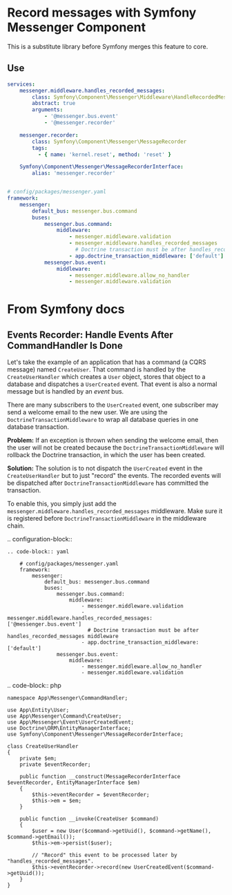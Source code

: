 # Record messages with Symfony Messenger Component

This is a substitute library before Symfony merges this feature to core. 


## Use

```yaml
services:
    messenger.middleware.handles_recorded_messages:
        class: Symfony\Component\Messenger\Middleware\HandleRecordedMessageMiddleware
        abstract: true
        arguments:
            - '@messenger.bus.event'
            - '@messenger.recorder'

    messenger.recorder:
        class: Symfony\Component\Messenger\MessageRecorder
        tags:
          - { name: 'kernel.reset', method: 'reset' }

    Symfony\Component\Messenger\MessageRecorderInterface:
        alias: 'messenger.recorder'

```

```yaml

# config/packages/messenger.yaml
framework:
    messenger:
        default_bus: messenger.bus.command
        buses:
            messenger.bus.command:
                middleware:
                    - messenger.middleware.validation
                    - messenger.middleware.handles_recorded_messages
                      # Doctrine transaction must be after handles_recorded_messages middleware
                    - app.doctrine_transaction_middleware: ['default']
            messenger.bus.event:
                middleware:
                    - messenger.middleware.allow_no_handler
                    - messenger.middleware.validation
```

# From Symfony docs

## Events Recorder: Handle Events After CommandHandler Is Done

Let's take the example of an application that has a command (a CQRS message) named
``CreateUser``. That command is handled by the ``CreateUserHandler`` which creates
a ``User`` object, stores that object to a database and dispatches a ``UserCreated`` event.
That event is also a normal message but is handled by an *event* bus.

There are many subscribers to the ``UserCreated`` event, one subscriber may send
a welcome email to the new user. We are using the ``DoctrineTransactionMiddleware``
to wrap all database queries in one database transaction.

**Problem:** If an exception is thrown when sending the welcome email, then the user
will not be created because the ``DoctrineTransactionMiddleware`` will rollback the
Doctrine transaction, in which the user has been created.

**Solution:** The solution is to not dispatch the ``UserCreated`` event in the
``CreateUserHandler`` but to just "record" the events. The recorded events will
be dispatched after ``DoctrineTransactionMiddleware`` has committed the transaction.

To enable this, you simply just add the ``messenger.middleware.handles_recorded_messages``
middleware. Make sure it is registered before ``DoctrineTransactionMiddleware``
in the middleware chain.

.. configuration-block::

    .. code-block:: yaml

        # config/packages/messenger.yaml
        framework:
            messenger:
                default_bus: messenger.bus.command
                buses:
                    messenger.bus.command:
                        middleware:
                            - messenger.middleware.validation
                            - messenger.middleware.handles_recorded_messages: ['@messenger.bus.event']
                              # Doctrine transaction must be after handles_recorded_messages middleware
                            - app.doctrine_transaction_middleware: ['default']
                    messenger.bus.event:
                        middleware:
                            - messenger.middleware.allow_no_handler
                            - messenger.middleware.validation

.. code-block:: php

    namespace App\Messenger\CommandHandler;

    use App\Entity\User;
    use App\Messenger\Command\CreateUser;
    use App\Messenger\Event\UserCreatedEvent;
    use Doctrine\ORM\EntityManagerInterface;
    use Symfony\Component\Messenger\MessageRecorderInterface;

    class CreateUserHandler
    {
        private $em;
        private $eventRecorder;

        public function __construct(MessageRecorderInterface $eventRecorder, EntityManagerInterface $em)
        {
            $this->eventRecorder = $eventRecorder;
            $this->em = $em;
        }

        public function __invoke(CreateUser $command)
        {
            $user = new User($command->getUuid(), $command->getName(), $command->getEmail());
            $this->em->persist($user);

            // "Record" this event to be processed later by "handles_recorded_messages".
            $this->eventRecorder->record(new UserCreatedEvent($command->getUuid());
        }
    }
